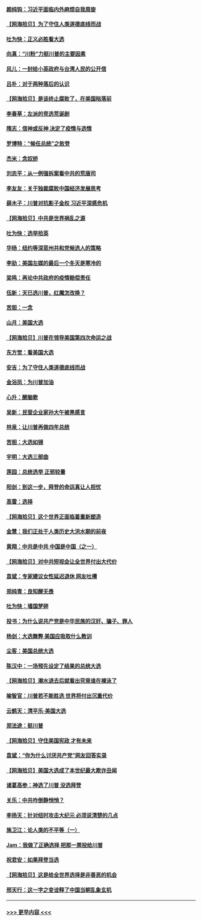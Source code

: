 #### [颜纯钩：习近平面临内外麻烦自我周旋](../pages/nsc993/n12563356.md?t=11210402) 
#### [【网海拾贝】为了守住人类道德底线而战](../pages/nsc993/n12562542.md?t=11210402) 
#### [吐为快：正义必胜看大选](../pages/nsc993/n12561967.md?t=11210402) 
#### [向真：“川粉”力挺川普的主要因素](../pages/nsc993/n12560774.md?t=11210402) 
#### [风儿：一封给小英政府与台湾人民的公开信](../pages/nsc993/n12560581.md?t=11210402) 
#### [吕朴：对于两种落后的认识](../pages/nsc993/n12560492.md?t=11210402) 
#### [【网海拾贝】是该终止腐败了，在美国陷落前](../pages/nsc993/n12559936.md?t=11210402) 
#### [李春草：左派的竞选荒诞剧](../pages/nsc993/n12558380.md?t=11210402) 
#### [隋志：信神或反神 决定了疫情与选情](../pages/nsc993/n12558255.md?t=11210402) 
#### [罗博特：“候任总统”之败登](../pages/nsc993/n12558189.md?t=11210402) 
#### [杰米：念奴娇](../pages/nsc993/n12558174.md?t=11210402) 
#### [刘忠平：从一例强拆案看中共的荒唐司](../pages/nsc993/n12558036.md?t=11210402) 
#### [李友友：关于独裁腐败中国经济发展思考](../pages/nsc993/n12558004.md?t=11210402) 
#### [薛木子：川普对抗影子金权 习近平深感危机](../pages/nsc993/n12557342.md?t=11210402) 
#### [【网海拾贝】中共是世界祸乱之源](../pages/nsc993/n12555353.md?t=11210402) 
#### [吐为快：选举拾英](../pages/nsc993/n12555041.md?t=11210402) 
#### [华旸：纽约等深蓝州共和党候选人的策略](../pages/nsc993/n12554309.md?t=11210402) 
#### [李劼：美国左媒的最后一个冬天是寒冷的](../pages/nsc993/n12552947.md?t=11210402) 
#### [梁鸣：再论中共政府的疫情赔偿责任](../pages/nsc993/n12553012.md?t=11210402) 
#### [伍新：天已选川普，红魔怎改换？](../pages/nsc993/n12552970.md?t=11210402) 
#### [苦胆：一念](../pages/nsc993/n12552957.md?t=11210402) 
#### [山月：美国大选](../pages/nsc993/n12552446.md?t=11210402) 
#### [【网海拾贝】川普在领导美国第四次命运之战](../pages/nsc993/n12551973.md?t=11210402) 
#### [东方觉：看美国大选](../pages/nsc993/n12551647.md?t=11210402) 
#### [安吉：为了守住人类道德底线而战](../pages/nsc993/n12551111.md?t=11210402) 
#### [金浴凤：为川普加油](../pages/nsc993/n12551085.md?t=11210402) 
#### [心升：醒脑歌](../pages/nsc993/n12550984.md?t=11210402) 
#### [吴新：民营企业家孙大午被黑感言](../pages/nsc993/n12550656.md?t=11210402) 
#### [林泉：让川普再做四年总统](../pages/nsc993/n12550640.md?t=11210402) 
#### [苦胆：大选如镜](../pages/nsc993/n12550630.md?t=11210402) 
#### [宇明：大选三部曲](../pages/nsc993/n12550603.md?t=11210402) 
#### [莲园：总统选举 正邪较量](../pages/nsc993/n12550594.md?t=11210402) 
#### [阳剑：到这一步，拜登的命运真让人担忧](../pages/nsc993/n12549093.md?t=11210402) 
#### [高雷：选择](../pages/nsc993/n12549087.md?t=11210402) 
#### [【网海拾贝】这个世界正面临着重新塑造](../pages/nsc993/n12548326.md?t=11210402) 
#### [金慧：我们正处于人类历史大洪水期的前夜](../pages/nsc993/n12547914.md?t=11210402) 
#### [黄翔：中共是中共 中国是中国（之一）](../pages/nsc993/n12547576.md?t=11210402) 
#### [【网海拾贝】对中共短视会让全世界付出大代价](../pages/nsc993/n12546043.md?t=11210402) 
#### [袁斌：专家建议女性延迟退休 网友吐槽](../pages/nsc993/n12545424.md?t=11210402) 
#### [郑纯青：良知醒无畏](../pages/nsc993/n12545394.md?t=11210402) 
#### [吐为快：墙国梦碎](../pages/nsc993/n12545309.md?t=11210402) 
#### [投书：为什么说共产党是中华民族的汉奸、骗子、罪人](../pages/nsc993/n12545089.md?t=11210402) 
#### [杨剑：大选舞弊 美国应吸取什么教训](../pages/nsc993/n12543937.md?t=11210402) 
#### [尘客：美国总统大选](../pages/nsc993/n12543828.md?t=11210402) 
#### [陈汉中：一场预先设定了结果的总统大选](../pages/nsc993/n12543564.md?t=11210402) 
#### [【网海拾贝】潮水退去后就看出究竟谁在裸泳了](../pages/nsc993/n12543321.md?t=11210402) 
#### [喻智官：川普若不能胜选 世界将付出沉重代价](../pages/nsc993/n12541352.md?t=11210402) 
#### [云鹤天：清平乐‧美国大选](../pages/nsc993/n12540916.md?t=11210402) 
#### [郑法途：挺川普](../pages/nsc993/n12540898.md?t=11210402) 
#### [【网海拾贝】守住美国宪政 才有未来](../pages/nsc993/n12540423.md?t=11210402) 
#### [袁斌：“你为什么讨厌共产党”网友回答实录](../pages/nsc993/n12540208.md?t=11210402) 
#### [【网海拾贝】美国大选成了本世纪最大欺诈丑闻](../pages/nsc993/n12538029.md?t=11210402) 
#### [诸葛高参：神选了川普 没选拜登](../pages/nsc993/n12537664.md?t=11210402) 
#### [关乐：中共咋倒静悄悄？](../pages/nsc993/n12537615.md?t=11210402) 
#### [李扬天：针对纽时攻击大纪元 必须说清楚的几点](../pages/nsc993/n12536001.md?t=11210402) 
#### [施卫江：论人类的不平等（一）](../pages/nsc993/n12535700.md?t=11210402) 
#### [Jam：我做了正确选择 把那一票投给川普](../pages/nsc993/n12535743.md?t=11210402) 
#### [祝君安：如果拜登当选](../pages/nsc993/n12535726.md?t=11210402) 
#### [【网海拾贝】这是给全世界选择是非善恶的机会](../pages/nsc993/n12535061.md?t=11210402) 
#### [邢天行：这一字之变诠释了中国当朝乱象玄机](../pages/nsc993/n12533446.md?t=11210402) 

----
#### [ >>> 更早内容 <<< ](../indexes/nsc993-earlier.md)
